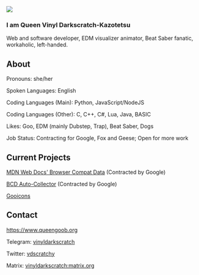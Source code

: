 ![](http://www.queengoob.org/static/images/virtualintensity_webposter.jpg)

### I am Queen Vinyl Darkscratch-Kazotetsu
Web and software developer, EDM visualizer animator, Beat Saber fanatic, workaholic, left-handed.


## About

Pronouns: she/her

Spoken Languages: English

Coding Languages (Main): Python, JavaScript/NodeJS

Coding Languages (Other): C, C++, C#, Lua, Java, BASIC

Likes: Goo, EDM (mainly Dubstep, Trap), Beat Saber, Dogs

Job Status: Contracting for Google, Fox and Geese; Open for more work

## Current Projects

[MDN Web Docs' Browser Compat Data](https://github.com/mdn/browser-compat-data) (Contracted by Google)

[BCD Auto-Collector](https://github.com/foolip/mdn-bcd-collector) (Contracted by Google)

[Gooicons](https://github.com/GooborgStudios/gooicons)

## Contact

https://www.queengoob.org

Telegram: [vinyldarkscratch](https://t.me/vinyldarkscratch)

Twitter: [vdscratchy](https://twitter.com/vdscratchy)

Matrix: [vinyldarkscratch:matrix.org](https://matrix.to/#/@vinyldarkscratch:matrix.org)
